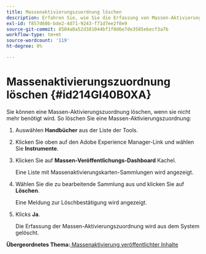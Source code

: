 ```yaml
---
title: Massenaktivierungszuordnung löschen
description: Erfahren Sie, wie Sie die Erfassung von Massen-Aktivierungskarten in AEM Handbüchern löschen.
exl-id: f857d60b-bde2-4d71-9243-f71d7ee2f0e9
source-git-commit: 8504a0a52d381044bf1f0d6e7de3585ebecf3a7b
workflow-type: tm+mt
source-wordcount: '119'
ht-degree: 0%

---
```


# Massenaktivierungszuordnung löschen {#id214GI40B0XA}

Sie können eine Massen-Aktivierungszuordnung löschen, wenn sie nicht mehr benötigt wird. So löschen Sie eine Massen-Aktivierungszuordnung:

1. Auswählen **Handbücher** aus der Liste der Tools.

1. Klicken Sie oben auf den Adobe Experience Manager-Link und wählen Sie **Instrumente**.

1. Klicken Sie auf **Massen-Veröffentlichungs-Dashboard** Kachel.

   Eine Liste mit Massenaktivierungskarten-Sammlungen wird angezeigt.

1. Wählen Sie die zu bearbeitende Sammlung aus und klicken Sie auf **Löschen**.

   Eine Meldung zur Löschbestätigung wird angezeigt.

1. Klicks **Ja**.

   Die Erfassung der Massen-Aktivierungszuordnung wird aus dem System gelöscht.


**Übergeordnetes Thema:**[ Massenaktivierung veröffentlichter Inhalte](conf-bulk-activation.md)
